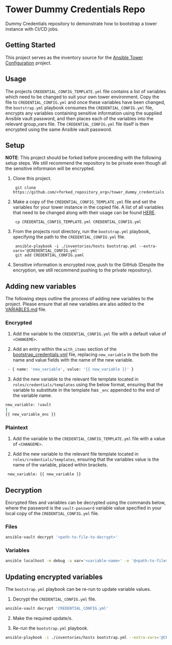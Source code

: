 # Tower Dummy Credentials Repo

Dummy Credentials repository to demonstrate how to bootstrap a tower instance with CI/CD jobs.

## Getting Started

This project serves as the inventory source for the [Ansible Tower Configuration](https://github.com/integr8ly/ansible-tower-configuration) project.

## Usage 

The projects `CREDENTIAL_CONFIG_TEMPLATE.yml` file contains a list of variables which need to be changed to suit your own tower environment. Copy the file to `CREDENTIAL_CONFIG.yml` and once these variables have been changed, the `bootstrap.yml` playbook consumes the `CREDENTIAL_CONFIG.yml` file, encrypts any variables containing sensitive information using the supplied Ansible vault password, and then places each of the variables into the relevant group_vars file. The `CREDENTIAL_CONFIG.yml` file itself is then encrypted using the same Ansible vault password.

## Setup

**NOTE**: This project should be forked before proceeding with the following setup steps. We still recommend the repository to be private even though all the sensitive informaion will be encrypted.

1. Clone this project.

        git clone https://github.com/<forked_repository_org>/tower_dummy_credentials
        
2. Make a copy of the `CREDENTIAL_CONFIG_TEMPLATE.yml` file and set the variables for your tower instance in the copied file. A list of all variables that need to be changed along with their usage can be found [HERE](VARIABLES.md).
        
        cp CREDENTIAL_CONFIG_TEMPLATE.yml CREDENTIAL_CONFIG.yml
        
3. From the projects root directory, run the `bootstrap.yml` playbook, specifying the path to the `CREDENTIAL_CONFIG.yml` file.

        ansible-playbook -i ./inventories/hosts bootstrap.yml --extra-vars='@CREDENTIAL_CONFIG.yml'
        git add CREDENTIAL_CONFIG.yaml

4. Sensitive information is encrypted now, push to the GitHub (Despite the encryption, we still recommend pushing to the private repository).

## Adding new variables

The following steps outline the process of adding new variables to the project. Please ensure that all new variables are also added to the [VARIABLES.md](VARIABLES.md) file.

### Encrypted

1. Add the variable to the  `CREDENTIAL_CONFIG.yml` file with a default value of `<CHANGEME>`.

2. Add an entry within the `with_items` section of the [bootstrap_credentials.yml](roles/credentials/tasks/bootstrap_credentials.yml#L13) file, replacing `new_variable` in the both the name and value fields with the name of the new variable.

```bash
 - { name: 'new_variable', value: '{{ new_variable }}' }
 ```

3. Add the new variable to the relevant file template located in `roles/credentials/templates` using the below format, ensuring that the variable to substitute in the template has `_enc` appended to the end of the variable name.

```bash
new_variable: !vault
|
{{ new_variable_enc }}
 ```

 ### Plaintext

 1. Add the variable to the  `CREDENTIAL_CONFIG_TEMPLATE.yml` file with a value of `<CHANGEME>`.
   
 2. Add the new variable to the relevant file template located in `roles/credentials/templates`, ensuring that the variables value is the name of the variable, placed within brackets.

```bash
 new_variable: {{ new_variable }}
 ```

## Decryption

Encrypted files and variables can be decrypted using the commands below, where the password is the `vault-password` variable value specified in your local copy of the `CREDENTIAL_CONFIG.yml` file.

### Files

```bash
ansible-vault decrypt '<path-to-file-to-decrypt>'
 ```

### Variables

```bash
ansible localhost -m debug -a var='<variable-name>' -e '@<path-to-file>' --ask-vault-pass
```

## Updating encrypted variables

The `bootstrap.yml` playbook can be re-run to update variable values.

1. Decrypt the `CREDENTIAL_CONFIG.yml` file.

```bash
ansible-vault decrypt 'CREDENTIAL_CONFIG.yml'
```

2. Make the required update/s.

3. Re-run the `bootstrap.yml` playbook.

```bash
ansible-playbook -i ./inventories/hosts bootstrap.yml --extra-vars='@CREDENTIAL_CONFIG.yml'
```
